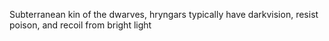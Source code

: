 Subterranean kin of the dwarves, hryngars typically have darkvision, resist poison, and recoil from bright light